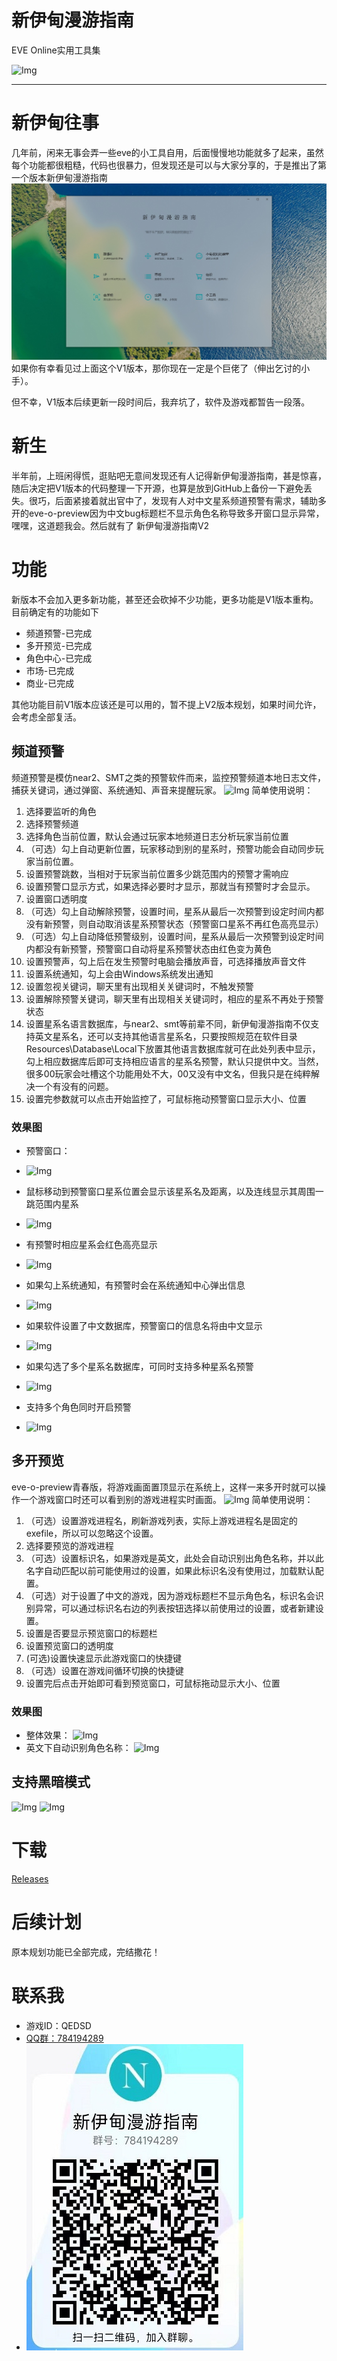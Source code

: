 # 新伊甸漫游指南
EVE Online实用工具集

![Img](https://github.com/qedsd/TheGuideToTheNewEden/blob/master/Img/home.png?raw=true?raw=true)

---

# 新伊甸往事

几年前，闲来无事会弄一些eve的小工具自用，后面慢慢地功能就多了起来，虽然每个功能都很粗糙，代码也很暴力，但发现还是可以与大家分享的，于是推出了第一个版本新伊甸漫游指南
![Img](https://github.com/qedsd/TheGuideToTheNewEden/blob/master/Img/homeV1.jpg?raw=true?raw=true)
如果你有幸看见过上面这个V1版本，那你现在一定是个巨佬了（伸出乞讨的小手）。

但不幸，V1版本后续更新一段时间后，我弃坑了，软件及游戏都暂告一段落。

# 新生
半年前，上班闲得慌，逛贴吧无意间发现还有人记得新伊甸漫游指南，甚是惊喜，随后决定把V1版本的代码整理一下开源，也算是放到GitHub上备份一下避免丢失。很巧，后面紧接着就出官中了，发现有人对中文星系频道预警有需求，辅助多开的eve-o-preview因为中文bug标题栏不显示角色名称导致多开窗口显示异常，嘿嘿，这道题我会。然后就有了
新伊甸漫游指南V2

# 功能
新版本不会加入更多新功能，甚至还会砍掉不少功能，更多功能是V1版本重构。目前确定有的功能如下
- 频道预警-已完成
- 多开预览-已完成
- 角色中心-已完成
- 市场-已完成
- 商业-已完成

其他功能目前V1版本应该还是可以用的，暂不提上V2版本规划，如果时间允许，会考虑全部复活。

## 频道预警
频道预警是模仿near2、SMT之类的预警软件而来，监控预警频道本地日志文件，捕获关键词，通过弹窗、系统通知、声音来提醒玩家。
![Img](https://github.com/qedsd/TheGuideToTheNewEden/blob/master/Img/intel1.png?raw=true?raw=true)
简单使用说明：
1. 选择要监听的角色
2. 选择预警频道
3. 选择角色当前位置，默认会通过玩家本地频道日志分析玩家当前位置
4. （可选）勾上自动更新位置，玩家移动到别的星系时，预警功能会自动同步玩家当前位置。
5. 设置预警跳数，当相对于玩家当前位置多少跳范围内的预警才需响应
6. 设置预警口显示方式，如果选择必要时才显示，那就当有预警时才会显示。
7. 设置窗口透明度
8. （可选）勾上自动解除预警，设置时间，星系从最后一次预警到设定时间内都没有新预警，则自动取消该星系预警状态（预警窗口星系不再红色高亮显示）
9. （可选）勾上自动降低预警级别，设置时间，星系从最后一次预警到设定时间内都没有新预警，预警窗口自动将星系预警状态由红色变为黄色
10. 设置预警声，勾上后在发生预警时电脑会播放声音，可选择播放声音文件
11. 设置系统通知，勾上会由Windows系统发出通知
12. 设置忽视关键词，聊天里有出现相关关键词时，不触发预警
13. 设置解除预警关键词，聊天里有出现相关关键词时，相应的星系不再处于预警状态
14. 设置星系名语言数据库，与near2、smt等前辈不同，新伊甸漫游指南不仅支持英文星系名，还可以支持其他语言星系名，只要按照规范在软件目录Resources\Database\Local下放置其他语言数据库就可在此处列表中显示，勾上相应数据库后即可支持相应语言的星系名预警，默认只提供中文。当然，很多00玩家会吐槽这个功能用处不大，00又没有中文名，但我只是在纯粹解决一个有没有的问题。
15. 设置完参数就可以点击开始监控了，可鼠标拖动预警窗口显示大小、位置

### 效果图
- 预警窗口：
- ![Img](https://github.com/qedsd/TheGuideToTheNewEden/blob/master/Img/intel2.png?raw=true?raw=true)

- 鼠标移动到预警窗口星系位置会显示该星系名及距离，以及连线显示其周围一跳范围内星系
- ![Img](https://github.com/qedsd/TheGuideToTheNewEden/blob/master/Img/intel3.png?raw=true?raw=true)

- 有预警时相应星系会红色高亮显示
- ![Img](https://github.com/qedsd/TheGuideToTheNewEden/blob/master/Img/intel4.png?raw=true?raw=true)

- 如果勾上系统通知，有预警时会在系统通知中心弹出信息
- ![Img](https://github.com/qedsd/TheGuideToTheNewEden/blob/master/Img/intel5.png?raw=true?raw=true)

- 如果软件设置了中文数据库，预警窗口的信息名将由中文显示
- ![Img](https://github.com/qedsd/TheGuideToTheNewEden/blob/master/Img/intelInZhDb.png?raw=true?raw=true)

- 如果勾选了多个星系名数据库，可同时支持多种星系名预警
- ![Img](https://github.com/qedsd/TheGuideToTheNewEden/blob/master/Img/intelMutilLang.png?raw=true?raw=true)

- 支持多个角色同时开启预警
- ![Img](https://github.com/qedsd/TheGuideToTheNewEden/blob/master/Img/mutilIntel.png?raw=true?raw=true)

## 多开预览
eve-o-preview青春版，将游戏画面置顶显示在系统上，这样一来多开时就可以操作一个游戏窗口时还可以看到别的游戏进程实时画面。
![Img](https://github.com/qedsd/TheGuideToTheNewEden/blob/master/Img/preview0.png?raw=true?raw=true)
简单使用说明：
1. （可选）设置游戏进程名，刷新游戏列表，实际上游戏进程名是固定的exefile，所以可以忽略这个设置。
2. 选择要预览的游戏进程
3. （可选）设置标识名，如果游戏是英文，此处会自动识别出角色名称，并以此名字自动匹配以前可能使用过的设置，如果此标识名没有使用过，加载默认配置。
4. （可选）对于设置了中文的游戏，因为游戏标题栏不显示角色名，标识名会识别异常，可以通过标识名右边的列表按钮选择以前使用过的设置，或者新建设置。
5. 设置是否要显示预览窗口的标题栏
6. 设置预览窗口的透明度
7. (可选)设置快速显示此游戏窗口的快捷键
8. （可选）设置在游戏间循环切换的快捷键
9. 设置完后点击开始即可看到预览窗口，可鼠标拖动显示大小、位置


### 效果图
- 整体效果：
![Img](https://github.com/qedsd/TheGuideToTheNewEden/blob/master/Img/preview1.png?raw=true?raw=true)
- 英文下自动识别角色名称：
![Img](https://github.com/qedsd/TheGuideToTheNewEden/blob/master/Img/previewInEn.png?raw=true?raw=true)


## 支持黑暗模式
![Img](https://github.com/qedsd/TheGuideToTheNewEden/blob/master/Img/darkthemeHome.png?raw=true?raw=true)
![Img](https://github.com/qedsd/TheGuideToTheNewEden/blob/master/Img/darkthemeAll.png?raw=true?raw=true)

# 下载
[Releases](https://github.com/qedsd/TheGuideToTheNewEden/releases)

# 后续计划
原本规划功能已全部完成，完结撒花！

# 联系我
- 游戏ID：QEDSD
- [QQ群：784194289](https://jq.qq.com/?_wv=1027&k=m8Ttv1DX)
- ![Img](https://github.com/qedsd/TheGuideToTheNewEden/blob/master/Img/qq.jpg?raw=true?raw=true)
